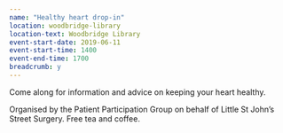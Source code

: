 ```yaml
---
name: "Healthy heart drop-in"
location: woodbridge-library
location-text: Woodbridge Library
event-start-date: 2019-06-11
event-start-time: 1400
event-end-time: 1700
breadcrumb: y
---
```


Come along for information and advice on keeping your heart healthy.

Organised by the Patient Participation Group on behalf of Little St John’s Street Surgery. Free tea and coffee.
